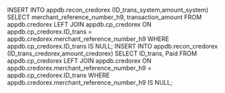 INSERT INTO appdb.recon_credorex (ID_trans_system,amount_system)
SELECT merchant_reference_number_h9, transaction_amount FROM appdb.credorex LEFT JOIN appdb.cp_credorex ON appdb.cp_credorex.ID_trans = appdb.credorex.merchant_reference_number_h9 WHERE appdb.cp_credorex.ID_trans IS NULL;
INSERT INTO appdb.recon_credorex (ID_trans_credorex,amount_credorex)
SELECT ID_trans, Paid FROM appdb.cp_credorex LEFT JOIN appdb.credorex ON appdb.credorex.merchant_reference_number_h9 = appdb.cp_credorex.ID_trans WHERE appdb.credorex.merchant_reference_number_h9 IS NULL;
